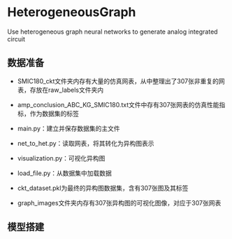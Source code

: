 # HeterogeneousGraph
Use heterogeneous graph neural networks to generate analog integrated circuit 
## 数据准备
- SMIC180_ckt文件夹内存有大量的仿真网表，从中整理出了307张非重复的网表，存放在raw_labels文件夹内<br>
- amp_conclusion_ABC_KG_SMIC180.txt文件中存有307张网表的仿真性能指标，作为数据集的标签<br>

- main.py：建立并保存数据集的主文件<br>
- net_to_het.py：读取网表，将其转化为异构图表示<br>
- visualization.py：可视化异构图<br>
- load_file.py：从数据集中加载数据<br>

- ckt_dataset.pkl为最终的异构图数据集，含有307张图及其标签<br>
- graph_images文件夹内存有307张异构图的可视化图像，对应于307张网表<br>
## 模型搭建
